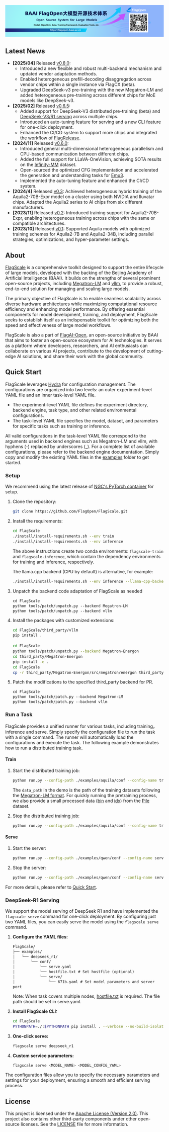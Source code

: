 [<img src="flagopen.png">](https://flagopen.baai.ac.cn/)

## Latest News
- **[2025/04]** Released [v0.8.0](https://github.com/FlagOpen/FlagScale/tree/release/v0.8.0):
  - Introduced a new flexible and robust multi-backend mechanism and updated vendor adaptation methods.
  - Enabled heterogeneous prefill-decoding disaggregation across vendor chips within a single instance via FlagCX (beta).
  - Upgraded DeepSeek-v3 pre-training with the new Megatron-LM and added heterogeneous pre-training across different chips for MoE models like DeepSeek-v3.
- **[2025/02]** Released [v0.6.5](https://github.com/FlagOpen/FlagScale/tree/release/v0.6.5):
  - Added support for DeepSeek-V3 distributed pre-training (beta) and [DeepSeek-V3/R1 serving](#deepseek-r1-serving) across multiple chips.
  - Introduced an auto-tuning feature for serving and a new CLI feature for one-click deployment.
  - Enhanced the CI/CD system to support more chips and integrated the workflow of [FlagRelease](https://huggingface.co/FlagRelease).
- **[2024/11]** Released [v0.6.0](https://github.com/FlagOpen/FlagScale/tree/release/v0.6.0):
  - Introduced general multi-dimensional heterogeneous parallelism and CPU-based communication between different chips.
  - Added the full support for LLaVA-OneVision, achieving SOTA results on the [Infinity-MM](https://arxiv.org/abs/2410.18558) dataset.
  - Open-sourced the optimized CFG implementation and accelerated the generation and understanding tasks for [Emu3](https://arxiv.org/abs/2409.18869).
  - Implemented the auto-tuning feature and enhanced the CI/CD system.
- **[2024/4]** Released [v0.3](https://github.com/FlagOpen/FlagScale/tree/release/v0.3): Achieved heterogeneous hybrid training of the Aquila2-70B-Expr model on a cluster using both NVIDIA and Iluvatar chips. Adapted the Aquila2 series to AI chips from six different manufacturers.
- **[2023/11]** Released [v0.2](https://github.com/FlagOpen/FlagScale/tree/v0.2): Introduced training support for Aquila2-70B-Expr, enabling heterogeneous training across chips with the same or compatible architectures.
- **[2023/10]** Released [v0.1](https://github.com/FlagOpen/FlagScale/tree/v0.1): Supported Aquila models with optimized training schemes for Aquila2-7B and Aquila2-34B, including parallel strategies, optimizations, and hyper-parameter settings.

## About

[FlagScale](https://github.com/FlagOpen/FlagScale.git) is a comprehensive toolkit designed to support the entire lifecycle of large models, developed with the backing of the Beijing Academy of Artificial Intelligence (BAAI). It builds on the strengths of several prominent open-source projects, including [Megatron-LM](https://github.com/NVIDIA/Megatron-LM) and [vllm](https://github.com/vllm-project/vllm), to provide a robust, end-to-end solution for managing and scaling large models.

The primary objective of FlagScale is to enable seamless scalability across diverse hardware architectures while maximizing computational resource efficiency and enhancing model performance. By offering essential components for model development, training, and deployment, FlagScale seeks to establish itself as an indispensable toolkit for optimizing both the speed and effectiveness of large model workflows.

FlagScale is also a part of [FlagAI-Open](https://flagopen.baai.ac.cn/), an open-source initiative by BAAI that aims to foster an open-source ecosystem for AI technologies. It serves as a platform where developers, researchers, and AI enthusiasts can collaborate on various AI projects, contribute to the development of cutting-edge AI solutions, and share their work with the global community.

## Quick Start

FlagScale leverages [Hydra](https://github.com/facebookresearch/hydra) for configuration management. The configurations are organized into two levels: an outer experiment-level YAML file and an inner task-level YAML file.

- The experiment-level YAML file defines the experiment directory, backend engine, task type, and other related environmental configurations.
- The task-level YAML file specifies the model, dataset, and parameters for specific tasks such as training or inference.

All valid configurations in the task-level YAML file correspond to the arguments used in backend engines such as Megatron-LM and vllm, with hyphens (-) replaced by underscores (_). For a complete list of available configurations, please refer to the backend engine documentation. Simply copy and modify the existing YAML files in the [examples](./examples) folder to get started.

### Setup
We recommend using the latest release of [NGC's PyTorch container](https://catalog.ngc.nvidia.com/orgs/nvidia/containers/pytorch) for setup.

1. Clone the repository:
    ```sh
    git clone https://github.com/FlagOpen/FlagScale.git
    ```

2. Install the requirements:
    ```sh
    cd FlagScale
    ./install/install-requirements.sh --env train
    ./install/install-requirements.sh --env inference
    ```
    The above instructions create two conda environments: `flagscale-train` and `flagscale-inference`, which contain the dependency environments for training and inference, respectively.

    The llama.cpp backend (CPU by default) is alternative, for example:
    ```sh
    ./install/install-requirements.sh --env inference --llama-cpp-backend cuda
    ```

3. Unpatch the backend code adaptation of FlagScale as needed
    ```
    cd FlagScale
    python tools/patch/unpatch.py --backend Megatron-LM
    python tools/patch/unpatch.py --backend vllm
    ```

4. Install the packages with customized extensions:
    ```sh
    cd FlagScale/third_party/vllm
    pip install .

    cd FlagScale
    python tools/patch/unpatch.py --backend Megatron-Energon
    cd third_party/Megatron-Energon
    pip install -e .
    cd FlagScale
    cp -r third_party/Megatron-Energon/src/megatron/energon third_party/Megatron-LM/megatron
    ```

5. Patch the modifications to the specified third_party backend for PR.
    ```
    cd FlagScale
    python tools/patch/patch.py --backend Megatron-LM
    python tools/patch/patch.py --backend vllm
    ```

### Run a Task

FlagScale provides a unified runner for various tasks, including training，inference and serve. Simply specify the configuration file to run the task with a single command. The runner will automatically load the configurations and execute the task. The following example demonstrates how to run a distributed training task.

#### Train

1. Start the distributed training job:
    ```sh
    python run.py --config-path ./examples/aquila/conf --config-name train action=run
    ```
    The `data_path` in the demo is the path of the training datasets following the [Megatron-LM format](./megatron/README.md#data-preprocessing). For quickly running the pretraining process, we also provide a small processed data ([bin](https://model.ks3-cn-beijing.ksyuncs.com/nlpdata/pile_wikipedia_demo.bin) and [idx](https://model.ks3-cn-beijing.ksyuncs.com/nlpdata/pile_wikipedia_demo.idx)) from the [Pile](https://pile.eleuther.ai/) dataset.

2. Stop the distributed training job:
    ```sh
    python run.py --config-path ./examples/aquila/conf --config-name train action=stop
    ```

#### Serve

1. Start the server:
    ```sh
    python run.py --config-path ./examples/qwen/conf --config-name serve action=run
    ```
2. Stop the server:
    ```sh
    python run.py --config-path ./examples/qwen/conf --config-name serve action=stop
    ```
For more details, please refer to [Quick Start](./flagscale/serve/README.md).

### DeepSeek-R1 Serving <a name="deepseek-r1-serving"></a>

We support the model serving of DeepSeek R1 and have implemented the `flagscale serve` command for one-click deployment. By configuring just two YAML files, you can easily serve the model using the `flagscale serve` command.

1. **Configure the YAML files:**
    ```
    FlagScale/
    ├── examples/
    │   └── deepseek_r1/
    │       └── conf/
    │           └── serve.yaml
    |           └── hostfile.txt # Set hostfile (optional)
    │           └── serve/
    │               └── 671b.yaml # Set model parameters and server port
    ```
    Note: When task covers multiple nodes, [hostfile.txt](./examples/deepseek/conf/hostfile.txt) is required. The file path should be set in serve.yaml.

2. **Install FlagScale CLI:**
    ```sh
    cd FlagScale
    PYTHONPATH=./:$PYTHONPATH pip install . --verbose --no-build-isolation
    ```

3. **One-click serve:**
    ```sh
    flagscale serve deepseek_r1
    ```

4. **Custom service parameters:**
    ```sh
    flagscale serve <MODEL_NAME> <MODEL_CONFIG_YAML>
    ```

The configuration files allow you to specify the necessary parameters and settings for your deployment, ensuring a smooth and efficient serving process.

## License

This project is licensed under the [Apache License (Version 2.0)](https://github.com/FlagOpen/FlagScale/blob/main/LICENSE). This project also contains other third-party components under other open-source licenses. See the [LICENSE](https://github.com/FlagOpen/FlagScale/blob/main/LICENSE) file for more information.
